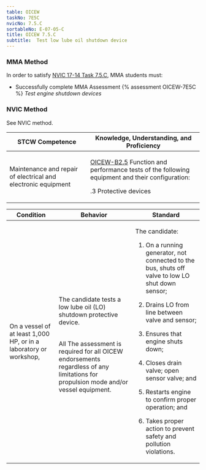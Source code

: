```yaml
---
table: OICEW
taskNo: 7E5C
nvicNo: 7.5.C 
sortableNo: E-07-05-C
title: OICEW 7.5.C 
subtitle:  Test low lube oil shutdown device
---
```



### MMA Method

In order to satisfy  [NVIC 17-14  Task  7.5.C]({{site.baseurl}}/assets/images/nvic-17-14.pdf), MMA students must:

* Successfully complete MMA Assessment {% assessment OICEW-7E5C %} *Test engine shutdown devices*


### NVIC Method

<a onclick="togglevisibility('nvic_methods')" >See NVIC method.</a>

<div id='nvic_methods' class='hide'>

<table>
<thead>
<tr>
<th class='forty'> STCW Competence </th>
<th class='sixty'> Knowledge, Understanding, and Proficiency </th>
</tr>
</thead>




<tbody>
<tr><td markdown='1'>

Maintenance and repair of electrical and electronic equipment

</td><td markdown='1'>

[OICEW-B2.5]({{site.baseurl}}/tables/31.html#OICEW-B2.5) Function and performance tests of the following equipment and their configuration: 

.3 Protective devices

</td></tr>


</tbody>
</table>


<table>
<thead>
<tr><th class='twenty'>  Condition </th><th class='twenty'> Behavior </th><th  class='sixty'>Standard </th></tr>
</thead>
<tbody >



<tr><td markdown='1'>

On a vessel of at least 1,000 HP, or in a laboratory or workshop,

</td><td markdown='1'>

The candidate tests a low lube oil (LO) shutdown protective device.

<br>

<div class="tooltip">All
<span class="tooltiptext">
The assessment is required for all OICEW endorsements regardless of any limitations for propulsion mode and/or vessel equipment.
</span>
</div>


</td><td markdown='1'>

The candidate:

1. On a running generator, not connected to the bus, shuts off valve to low LO shut down sensor;

2. Drains LO from line between valve and sensor;

3. Ensures that engine shuts down;

4. Closes drain valve; open sensor valve; and

5. Restarts engine to confirm proper operation; and

6. Takes proper action to prevent safety and pollution violations.

</td></tr>
</tbody>
</table>
</div>
